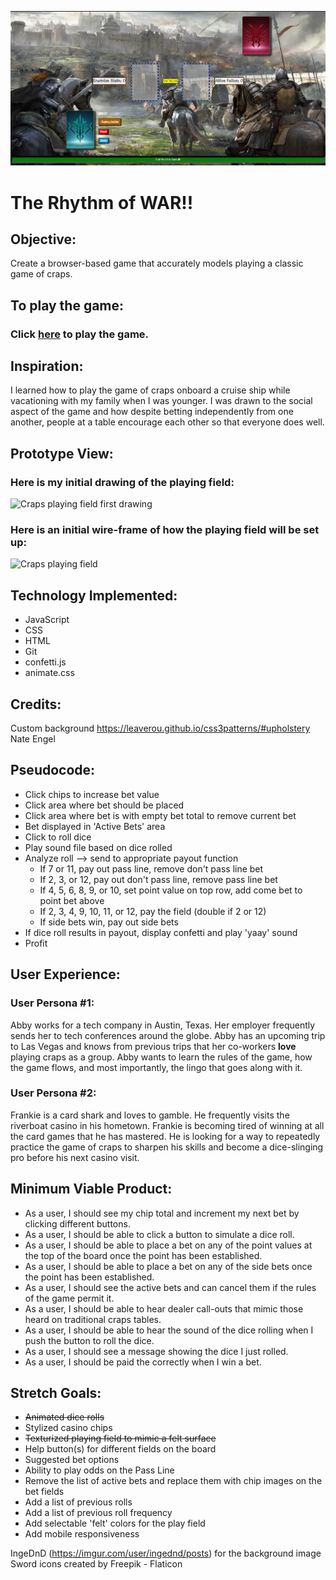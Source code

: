 ![Craps playing field current](./images/gameScreenShot.PNG)
# The Rhythm of WAR!!

## Objective:
Create a browser-based game that accurately models playing a classic game of craps.

## To play the game:
### Click [here](http://crappy-craps.surge.sh) to play the game.

## Inspiration:
I learned how to play the game of craps onboard a cruise ship while vacationing with my family when I was younger. I was drawn to the social aspect of the game and how despite betting independently from one another, people at a table encourage each other so that everyone does well.

## Prototype View:
### Here is my initial drawing of the playing field:
![Craps playing field first drawing](assets/drawing.png)
### Here is an initial wire-frame of how the playing field will be set up:
![Craps playing field](assets/Wireframe.png)

## Technology Implemented:
- JavaScript
- CSS
- HTML
- Git 
- confetti.js
- animate.css

## Credits:
Custom background https://leaverou.github.io/css3patterns/#upholstery Nate Engel

## Pseudocode:
- Click chips to increase bet value
- Click area where bet should be placed
- Click area where bet is with empty bet total to remove current bet
- Bet displayed in 'Active Bets' area
- Click to roll dice
- Play sound file based on dice rolled
- Analyze roll --> send to appropriate payout function
  - If 7 or 11, pay out pass line, remove don't pass line bet
  - If 2, 3, or 12, pay out don't pass line, remove pass line bet
  - If 4, 5, 6, 8, 9, or 10, set point value on top row, add come bet to point bet above
  - If 2, 3, 4, 9, 10, 11, or 12, pay the field (double if 2 or 12)
  - If side bets win, pay out side bets
- If dice roll results in payout, display confetti and play 'yaay' sound
- Profit


## User Experience:
### User Persona #1:
Abby works for a tech company in Austin, Texas. Her employer frequently sends her to tech conferences around the globe. Abby has an upcoming trip to Las Vegas and knows from previous trips that her co-workers **love** playing craps as a group. Abby wants to learn the rules of the game, how the game flows, and most importantly, the lingo that goes along with it.  

### User Persona #2:
Frankie is a card shark and loves to gamble. He frequently visits the riverboat casino in his hometown. Frankie is becoming tired of winning at all the card games that he has mastered. He is looking for a way to repeatedly practice the game of craps to sharpen his skills and become a dice-slinging pro before his next casino visit.

## Minimum Viable Product:
- As a user, I should see my chip total and increment my next bet by clicking different buttons.
- As a user, I should be able to click a button to simulate a dice roll.
- As a user, I should be able to place a bet on any of the point values at the top of the board once the point has been established.
- As a user, I should be able to place a bet on any of the side bets once the point has been established.
- As a user, I should see the active bets and can cancel them if the rules of the game permit it.
- As a user, I should be able to hear dealer call-outs that mimic those heard on traditional craps tables.
- As a user, I should be able to hear the sound of the dice rolling when I push the button to roll the dice.
- As a user, I should see a message showing the dice I just rolled.
- As a user, I should be paid the correctly when I win a bet.

## Stretch Goals:
- ~~Animated dice rolls~~
- Stylized casino chips
- ~~Texturized playing field to mimic a felt surface~~
- Help button(s) for different fields on the board
- Suggested bet options
- Ability to play odds on the Pass Line
- Remove the list of active bets and replace them with chip images on the bet fields
- Add a list of previous rolls
- Add a list of previous roll frequency
- Add selectable 'felt' colors for the play field
- Add mobile responsiveness


IngeDnD (https://imgur.com/user/ingednd/posts) for the background image
Sword icons created by Freepik - Flaticon